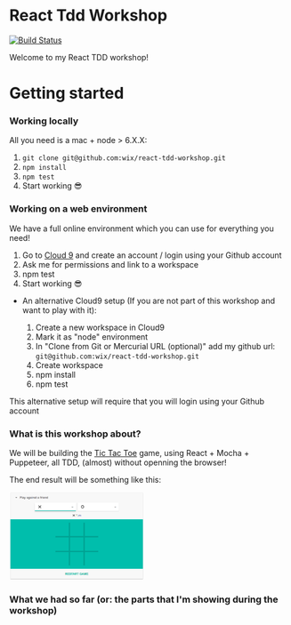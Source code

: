 # React Tdd Workshop

[![Build Status](https://travis-ci.org/wix/react-tdd-workshop.svg)](https://travis-ci.org/wix/react-tdd-workshop)

Welcome to my React TDD workshop!

# Getting started

### Working locally

All you need is a mac + node > 6.X.X:

1. `git clone git@github.com:wix/react-tdd-workshop.git`
2. `npm install`
3. `npm test`
4. Start working :sunglasses:

### Working on a web environment

We have a full online environment which you can use for everything you need!

1. Go to [Cloud 9](https://c9.io) and create an account / login using your Github account
2. Ask me for permissions and link to a workspace
3. npm test
4. Start working :sunglasses:

* An alternative Cloud9 setup (If you are not part of this workshop and want to play with it):

  1. Create a new workspace in Cloud9
  2. Mark it as "node" environment
  3. In "Clone from Git or Mercurial URL (optional)" add my github url: `git@github.com:wix/react-tdd-workshop.git`
  4. Create workspace
  5. npm install
  6. npm test

This alternative setup will require that you will login using your Github account

### What is this workshop about?

We will be building the [Tic Tac Toe](https://en.wikipedia.org/wiki/Tic-tac-toe) game, using React + Mocha + Puppeteer, all TDD, (almost) without openning the browser!

The end result will be something like this:

<img width="241" src ="assets/tic-tac-toe.png" />

### What we had so far (or: the parts that I'm showing during the workshop)


